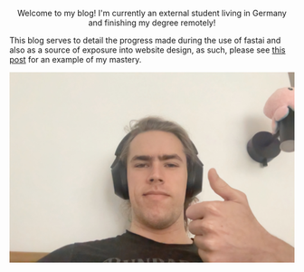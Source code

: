 <p style="text-align: center;">
Welcome to my blog! I'm currently an external student living in Germany and finishing my degree remotely!
</p>

This blog serves to detail the progress made during the use of fastai and also as a source of exposure into website design, as such, please see [this post](_posts/2023-05-21-HTML.md) for an example of my mastery.

![My Photo](images/me.jpg)

